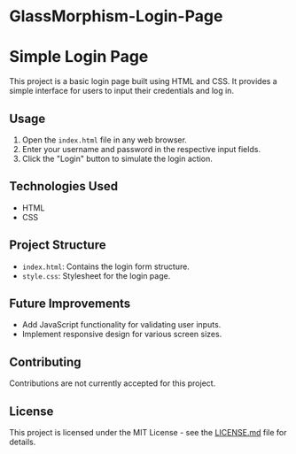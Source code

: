 # GlassMorphism-Login-Page
# Simple Login Page

This project is a basic login page built using HTML and CSS. It provides a simple interface for users to input their credentials and log in.

## Usage

1. Open the `index.html` file in any web browser.
2. Enter your username and password in the respective input fields.
3. Click the "Login" button to simulate the login action.

## Technologies Used

- HTML
- CSS

## Project Structure

- `index.html`: Contains the login form structure.
- `style.css`: Stylesheet for the login page.

## Future Improvements

- Add JavaScript functionality for validating user inputs.
- Implement responsive design for various screen sizes.

## Contributing

Contributions are not currently accepted for this project.

## License

This project is licensed under the MIT License - see the [LICENSE.md](LICENSE.md) file for details.

